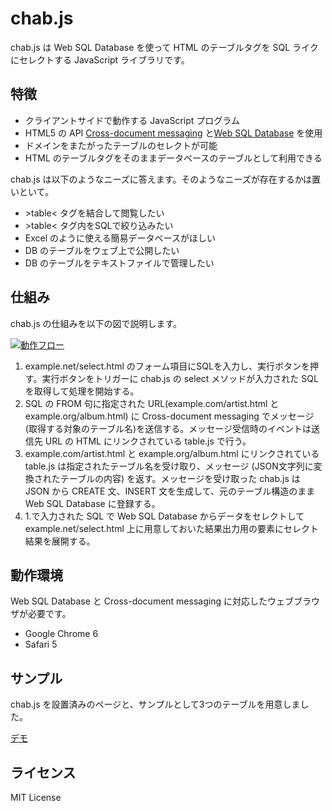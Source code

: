 # chab.js

chab.js は Web SQL Database を使って HTML のテーブルタグを SQL ライクにセレクトする JavaScript ライブラリです。

## 特徴

- クライアントサイドで動作する JavaScript プログラム
- HTML5 の API [Cross-document messaging](http://dev.w3.org/html5/postmsg/) と[Web SQL Database](http://dev.w3.org/html5/webdatabase/) を使用
- ドメインをまたがったテーブルのセレクトが可能
- HTML のテーブルタグをそのままデータベースのテーブルとして利用できる

chab.js は以下のようなニーズに答えます。そのようなニーズが存在するかは置いといて。

- &gt;table&lt; タグを結合して閲覧したい
- &gt;table&lt; タグ内をSQLで絞り込みたい
- Excel のように使える簡易データベースがほしい
- DB のテーブルをウェブ上で公開したい
- DB のテーブルをテキストファイルで管理したい

## 仕組み

chab.js の仕組みを以下の図で説明します。

[![動作フロー](https://hikarock.github.io/chab/img/overview.png)](https://hikarock.github.io/chab/img/overview.png)

1. example.net/select.html のフォーム項目にSQLを入力し、実行ボタンを押す。実行ボタンをトリガーに chab.js の select メソッドが入力された SQL を取得して処理を開始する。
2. SQL の FROM 句に指定された URL(example.com/artist.html と example.org/album.html) に Cross-document messaging でメッセージ(取得する対象のテーブル名)を送信する。メッセージ受信時のイベントは送信先 URL の HTML にリンクされている table.js で行う。
3. example.com/artist.html と example.org/album.html にリンクされている table.js は指定されたテーブル名を受け取り、メッセージ (JSON文字列に変換されたテーブルの内容) を返す。メッセージを受け取った chab.js は JSON から CREATE 文、INSERT 文を生成して、元のテーブル構造のまま Web SQL Database に登録する。
4. 1.で入力された SQL で Web SQL Database からデータをセレクトして example.net/select.html 上に用意しておいた結果出力用の要素にセレクト結果を展開する。

## 動作環境

Web SQL Database と Cross-document messaging に対応したウェブブラウザが必要です。

* Google Chrome 6
* Safari 5

## サンプル

chab.js を設置済みのページと、サンプルとして3つのテーブルを用意しました。

[デモ](https://hikarock.github.io/chab/)

## ライセンス

MIT License

